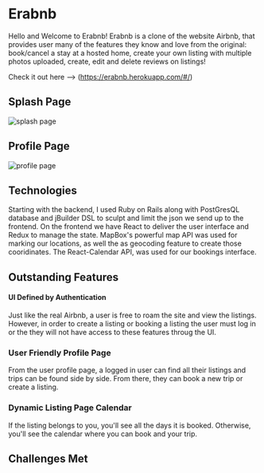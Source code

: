 # Erabnb



Hello and Welcome to Erabnb! Erabnb is a clone of the website Airbnb, that provides
user many of the features they know and love from the original: book/cancel a stay at a hosted home, create your own listing with multiple photos uploaded, create, edit and delete reviews on listings!

Check it out here --> (https://erabnb.herokuapp.com/#/)

## Splash Page
![splash page](https://erabnb-seed-data.s3.amazonaws.com/images_for_readme/Screen+Shot+2021-09-17+at+10.08.37+AM.png)

## Profile Page
![profile page](https://erabnb-seed-data.s3.amazonaws.com/images_for_readme/Screen+Shot+2021-09-17+at+10.11.26+AM.png)

## Technologies

Starting with the backend, I used Ruby on Rails along with PostGresQL database and jBuilder DSL to sculpt and limit the json we send up to the frontend. On the frontend we have React to deliver the user interface and Redux to manage the state. MapBox's powerful map API was used for marking our locations, as well the as geocoding feature to create those cooridinates. The React-Calendar API, was used for our bookings interface. 

## Outstanding Features

#### UI Defined by Authentication 

Just like the real Airbnb, a user is free to roam the site and view the listings. However, in order to create a listing or booking a listing the user must log in or the they will not have access to these features throug the UI. 

### User Friendly Profile Page

From the user profile page, a logged in user can find all their listings and trips can be found side by side. From there, they can book a new trip or create a listing. 

### Dynamic Listing Page Calendar

If the listing belongs to you, you'll see all the days it is booked. Otherwise, you'll see the calendar where you can book and your trip.

## Challenges Met 





